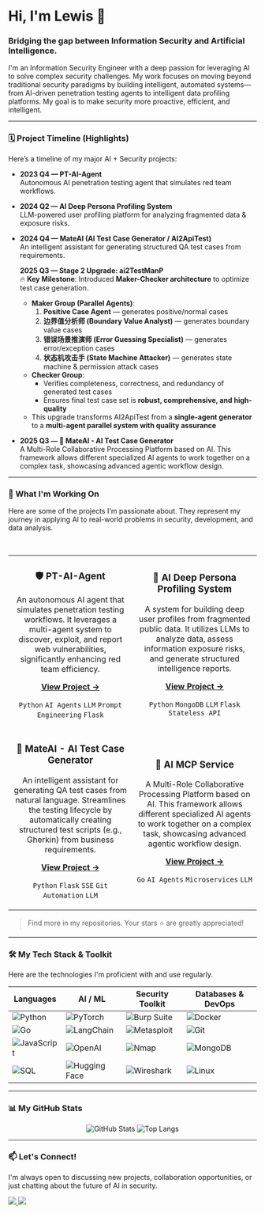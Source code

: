 # Hi, I'm Lewis 👋

### Bridging the gap between Information Security and Artificial Intelligence.

I'm an Information Security Engineer with a deep passion for leveraging AI to solve complex security challenges. My work focuses on moving beyond traditional security paradigms by building intelligent, automated systems—from AI-driven penetration testing agents to intelligent data profiling platforms. My goal is to make security more proactive, efficient, and intelligent.

---

### 🗓️ Project Timeline (Highlights)

Here’s a timeline of my major AI + Security projects:

- **2023 Q4 — PT-AI-Agent**  
  Autonomous AI penetration testing agent that simulates red team workflows.  

- **2024 Q2 — AI Deep Persona Profiling System**  
  LLM-powered user profiling platform for analyzing fragmented data & exposure risks.  

- **2024 Q4 — MateAI (AI Test Case Generator / AI2ApiTest)**  
  An intelligent assistant for generating structured QA test cases from requirements.  

  **2025 Q3 — Stage 2 Upgrade: ai2TestManP**  
  🔥 **Key Milestone**: Introduced **Maker-Checker architecture** to optimize test case generation.  
  - **Maker Group (Parallel Agents)**:  
    1. **Positive Case Agent** — generates positive/normal cases  
    2. **边界值分析师 (Boundary Value Analyst)** — generates boundary value cases  
    3. **错误场景推演师 (Error Guessing Specialist)** — generates error/exception cases  
    4. **状态机攻击手 (State Machine Attacker)** — generates state machine & permission attack cases  
  - **Checker Group**:  
    - Verifies completeness, correctness, and redundancy of generated test cases  
    - Ensures final test case set is **robust, comprehensive, and high-quality**  
  - This upgrade transforms AI2ApiTest from a **single-agent generator** to a **multi-agent parallel system with quality assurance**  

- **2025 Q3 — 🤖 MateAI - AI Test Case Generator**  
  A Multi-Role Collaborative Processing Platform based on AI. This framework allows different specialized AI agents to work together on a complex task, showcasing advanced agentic workflow design.

---

### 🚀 What I'm Working On

Here are some of the projects I'm passionate about. They represent my journey in applying AI to real-world problems in security, development, and data analysis.

<br>

<table>
  <tr>
    <td width="50%">
      <h3 align="center">🛡️ PT-AI-Agent</h3>
      <p align="center">
        An autonomous AI agent that simulates penetration testing workflows. It leverages a multi-agent system to discover, exploit, and report web vulnerabilities, significantly enhancing red team efficiency.
      </p>
      <p align="center">
        <a href="https://github.com/letmego2022/PT-AI-agent" target="_blank"><strong>View Project →</strong></a>
      </p>
      <p align="center">
        <code>Python</code> <code>AI Agents</code> <code>LLM</code> <code>Prompt Engineering</code> <code>Flask</code>
      </p>
    </td>
    <td width="50%">
      <h3 align="center">🔎 AI Deep Persona Profiling System</h3>
      <p align="center">
        A system for building deep user profiles from fragmented public data. It utilizes LLMs to analyze data, assess information exposure risks, and generate structured intelligence reports.
      </p>
       <p align="center">
        <a href="https://github.com/letmego2022/AI-Deep-Persona-Profiling-System" target="_blank"><strong>View Project →</strong></a>
      </p>
      <p align="center">
        <code>Python</code> <code>MongoDB</code> <code>LLM</code> <code>Flask</code> <code>Stateless API</code>
      </p>
    </td>
  </tr>
  <tr>
    <td width="50%">
      <h3 align="center">🤖 MateAI - AI Test Case Generator</h3>
      <p align="center">
        An intelligent assistant for generating QA test cases from natural language. Streamlines the testing lifecycle by automatically creating structured test scripts (e.g., Gherkin) from business requirements.
      </p>
      <p align="center">
        <a href="https://github.com/letmego2022/AI2ApiTest" target="_blank"><strong>View Project →</strong></a>
      </p>
      <p align="center">
        <code>Python</code> <code>Flask</code> <code>SSE</code> <code>Git Automation</code> <code>LLM</code>
      </p>
    </td>
    <td width="50%">
      <h3 align="center">🤝 AI MCP Service</h3>
      <p align="center">
        A Multi-Role Collaborative Processing Platform based on AI. This framework allows different specialized AI agents to work together on a complex task, showcasing advanced agentic workflow design.
      </p>
      <p align="center">
        <a href="https://github.com/letmego2022/ai_mcp_service" target="_blank"><strong>View Project →</strong></a>
      </p>
      <p align="center">
        <code>Go</code> <code>AI Agents</code> <code>Microservices</code> <code>LLM</code>
      </p>
    </td>
  </tr>
</table>

> Find more in my repositories. Your stars ⭐ are greatly appreciated!

---

### 🛠️ My Tech Stack & Toolkit

Here are the technologies I'm proficient with and use regularly.

| Languages | AI / ML | Security Toolkit | Databases & DevOps |
|---|---|---|---|
| ![Python](https://img.shields.io/badge/-Python-3776AB?style=for-the-badge&logo=python&logoColor=white) | ![PyTorch](https://img.shields.io/badge/-PyTorch-EE4C2C?style=for-the-badge&logo=pytorch&logoColor=white) | ![Burp Suite](https://img.shields.io/badge/-Burp%20Suite-FF6600?style=for-the-badge&logo=burpsuite&logoColor=white) | ![Docker](https://img.shields.io/badge/-Docker-2496ED?style=for-the-badge&logo=docker&logoColor=white) |
| ![Go](https://img.shields.io/badge/-Go-00ADD8?style=for-the-badge&logo=go&logoColor=white) | ![LangChain](https://img.shields.io/badge/-LangChain-2A3847?style=for-the-badge) | ![Metasploit](https://img.shields.io/badge/-Metasploit-DC2D19?style=for-the-badge&logo=metasploit&logoColor=white) | ![Git](https://img.shields.io/badge/-Git-F05032?style=for-the-badge&logo=git&logoColor=white) |
| ![JavaScript](https://img.shields.io/badge/-JavaScript-F7DF1E?style=for-the-badge&logo=javascript&logoColor=black) | ![OpenAI](https://img.shields.io/badge/-OpenAI-412991?style=for-the-badge&logo=openai&logoColor=white) | ![Nmap](https://img.shields.io/badge/-Nmap-000000?style=for-the-badge&logo=nmap&logoColor=white) | ![MongoDB](https://img.shields.io/badge/-MongoDB-47A248?style=for-the-badge&logo=mongodb&logoColor=white) |
| ![SQL](https://img.shields.io/badge/-SQL-4479A1?style=for-the-badge&logo=mysql&logoColor=white) | ![Hugging Face](https://img.shields.io/badge/-Hugging%20Face-FFD21E?style=for-the-badge&logo=huggingface&logoColor=black) | ![Wireshark](https://img.shields.io/badge/-Wireshark-1679A7?style=for-the-badge&logo=wireshark&logoColor=white) | ![Linux](https://img.shields.io/badge/-Linux-FCC624?style=for-the-badge&logo=linux&logoColor=black) |


---

### 📊 My GitHub Stats

<p align="center">
  <img src="https://github-readme-stats.vercel.app/api?username=letmego2022&show_icons=true&theme=dracula&hide_title=true&count_private=true" alt="GitHub Stats" />
  <img src="https://github-readme-stats.vercel.app/api/top-langs/?username=letmego2022&layout=compact&theme=dracula" alt="Top Langs" />
</p>

---

### 📫 Let's Connect!

I'm always open to discussing new projects, collaboration opportunities, or just chatting about the future of AI in security.

<p align="left">
  <a href="mailto:xf010101xf@gmail.com" target="_blank">
    <img src="https://img.shields.io/badge/-Email-D14836?style=for-the-badge&logo=gmail&logoColor=white" />
  </a>
  <a href="https://blog.csdn.net/qq_26692927?type=blog" target="_blank">
    <img src="https://img.shields.io/badge/-CSDN-C30D23?style=for-the-badge&logo=csdn&logoColor=white" />
  </a>
</p>
